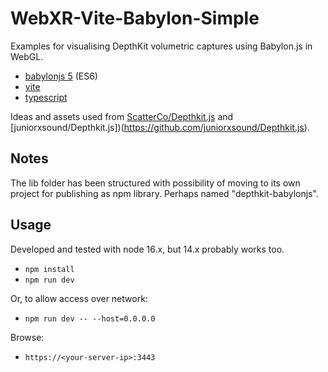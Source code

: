 # WebXR-Vite-Babylon-Simple

Examples for visualising DepthKit volumetric captures using Babylon.js in WebGL.

* [babylonjs 5](https://www.babylonjs.com/) (ES6)
* [vite](https://vitejs.dev/)
* [typescript](https://www.typescriptlang.org/)

Ideas and assets used from [ScatterCo/Depthkit.js](https://github.com/ScatterCo/Depthkit.js)
and [juniorxsound/Depthkit.js])(https://github.com/juniorxsound/Depthkit.js).

## Notes

The lib folder has been structured with possibility of moving to its own project for publishing as npm library. Perhaps
named "depthkit-babylonjs".

## Usage

Developed and tested with node 16.x, but 14.x probably works too.

- `npm install`
- `npm run dev`

Or, to allow access over network:

- `npm run dev -- --host=0.0.0.0`

Browse:

- `https://<your-server-ip>:3443`

